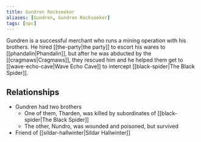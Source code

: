 ```yaml
---
title: Gundren Rockseeker
aliases: [Gundren, Gundren Rockseeker]
tags: [npc]
---
```

Gundren is a successful merchant who runs a mining operation with his brothers. He hired [[the-party|the party]] to escort his wares to [[phandalin|Phandalin]], but after he was abducted by the [[cragmaws|Cragmaws]], they rescued him and he helped them get to [[wave-echo-cave|Wave Echo Cave]] to intercept [[black-spider|The Black Spider]].

## Relationships
- Gundren had two brothers
	- One of them, Tharden, was killed by subordinates of [[black-spider|The Black Spider]]
	- The other, Nundro, was wounded and poisoned, but survived
- Friend of [[sildar-hallwinter|Sildar Hallwinter]]